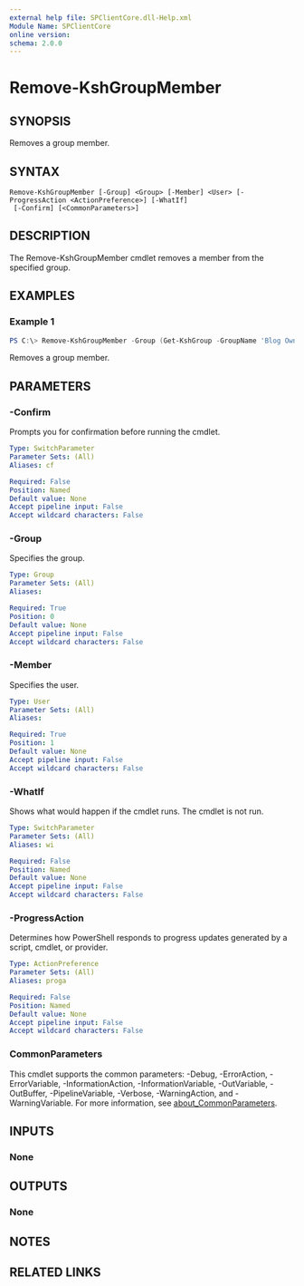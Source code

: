 ```yaml
---
external help file: SPClientCore.dll-Help.xml
Module Name: SPClientCore
online version:
schema: 2.0.0
---
```


# Remove-KshGroupMember

## SYNOPSIS
Removes a group member.

## SYNTAX

```
Remove-KshGroupMember [-Group] <Group> [-Member] <User> [-ProgressAction <ActionPreference>] [-WhatIf]
 [-Confirm] [<CommonParameters>]
```

## DESCRIPTION
The Remove-KshGroupMember cmdlet removes a member from the specified group.

## EXAMPLES

### Example 1
```powershell
PS C:\> Remove-KshGroupMember -Group (Get-KshGroup -GroupName 'Blog Owners') -Member (Get-KshUser -UserName 'i:0#.f|membership|admin@example.onmicrosoft.com')
```

Removes a group member.

## PARAMETERS

### -Confirm
Prompts you for confirmation before running the cmdlet.

```yaml
Type: SwitchParameter
Parameter Sets: (All)
Aliases: cf

Required: False
Position: Named
Default value: None
Accept pipeline input: False
Accept wildcard characters: False
```

### -Group
Specifies the group.

```yaml
Type: Group
Parameter Sets: (All)
Aliases:

Required: True
Position: 0
Default value: None
Accept pipeline input: False
Accept wildcard characters: False
```

### -Member
Specifies the user.

```yaml
Type: User
Parameter Sets: (All)
Aliases:

Required: True
Position: 1
Default value: None
Accept pipeline input: False
Accept wildcard characters: False
```

### -WhatIf
Shows what would happen if the cmdlet runs. The cmdlet is not run.

```yaml
Type: SwitchParameter
Parameter Sets: (All)
Aliases: wi

Required: False
Position: Named
Default value: None
Accept pipeline input: False
Accept wildcard characters: False
```

### -ProgressAction
Determines how PowerShell responds to progress updates generated by a script, cmdlet, or provider.

```yaml
Type: ActionPreference
Parameter Sets: (All)
Aliases: proga

Required: False
Position: Named
Default value: None
Accept pipeline input: False
Accept wildcard characters: False
```

### CommonParameters
This cmdlet supports the common parameters: -Debug, -ErrorAction, -ErrorVariable, -InformationAction, -InformationVariable, -OutVariable, -OutBuffer, -PipelineVariable, -Verbose, -WarningAction, and -WarningVariable. For more information, see [about_CommonParameters](http://go.microsoft.com/fwlink/?LinkID=113216).

## INPUTS

### None

## OUTPUTS

### None

## NOTES

## RELATED LINKS
